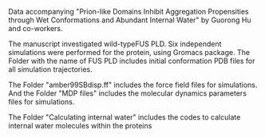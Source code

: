 Data accompanying "Prion-like Domains Inhibit Aggregation Propensities through Wet Conformations and Abundant Internal Water" by Guorong Hu and co-workers.

The manuscript investigated wild-typeFUS PLD. Six independent simulations were performed for the protein, using Gromacs package. The Folder with the name of FUS PLD includes  initial conformation PDB files for all simulation trajectories.

The Folder "amber99SBdisp.ff" includes the force field files for simulations. And the Folder "MDP files" includes the molecular dynamics parameters files for simulations.

The Folder "Calculating internal water" includes the codes to calculate internal water molecules within the proteins
